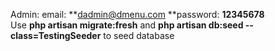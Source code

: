 Admin:  email: **dadmin@dmenu.com **password: **12345678**
<br />
Use **php artisan migrate:fresh** and **php artisan db:seed --class=TestingSeeder** to seed database
